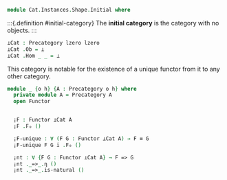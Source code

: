 <!--
```agda
open import 1Lab.Prelude

open import Cat.Base
```
-->

```agda
module Cat.Instances.Shape.Initial where
```

<!--
```agda
open Precategory
```
-->

:::{.definition #initial-category}
The **initial category** is the category with no objects.
:::

```agda
⊥Cat : Precategory lzero lzero
⊥Cat .Ob = ⊥
⊥Cat .Hom _ _ = ⊥
```

This category is notable for the existence of a unique functor from
it to any other category.

```agda
module _ {o h} {A : Precategory o h} where
  private module A = Precategory A
  open Functor


  ¡F : Functor ⊥Cat A
  ¡F .F₀ ()

  ¡F-unique : ∀ (F G : Functor ⊥Cat A) → F ≡ G
  ¡F-unique F G i .F₀ ()

  ¡nt : ∀ {F G : Functor ⊥Cat A} → F => G
  ¡nt ._=>_.η ()
  ¡nt ._=>_.is-natural ()
```
